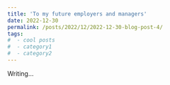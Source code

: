 ```yaml
---
title: 'To my future employers and managers'
date: 2022-12-30
permalink: /posts/2022/12/2022-12-30-blog-post-4/
tags:
#  - cool posts
#  - category1
#  - category2
---
```


Writing...


